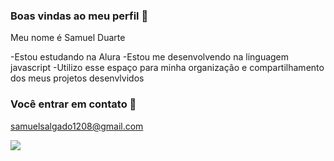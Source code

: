 ### Boas vindas ao meu perfil 🥇

Meu nome é Samuel Duarte

  -Estou estudando na Alura
  -Estou me desenvolvendo na linguagem javascript
  -Utilizo esse espaço para minha organização e compartilhamento dos meus projetos desenvlvidos

  ### Você entrar em contato 📧
  samuelsalgado1208@gmail.com

![](https://media1.tenor.com/m/ZARBViZffU4AAAAd/hd-smirk.gif)  
  








